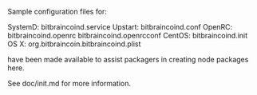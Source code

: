 Sample configuration files for:

SystemD: bitbraincoind.service
Upstart: bitbraincoind.conf
OpenRC:  bitbraincoind.openrc
         bitbraincoind.openrcconf
CentOS:  bitbraincoind.init
OS X:    org.bitbraincoin.bitbraincoind.plist

have been made available to assist packagers in creating node packages here.

See doc/init.md for more information.
